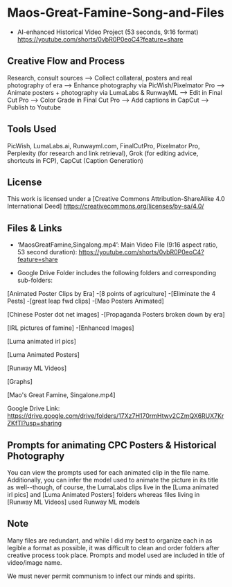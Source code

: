 # Maos-Great-Famine-Song-and-Files

- AI-enhanced Historical Video Project (53 seconds, 9:16 format)
https://youtube.com/shorts/0vbR0P0eoC4?feature=share

## Creative Flow and Process
Research, consult sources —> Collect collateral, posters and real photography of era —> Enhance photography via PicWish/Pixelmator Pro —> Animate posters + photography via LumaLabs & RunwayML —> Edit in Final Cut Pro —> Color Grade in Final Cut Pro —> Add captions in CapCut —> Publish to Youtube

## Tools Used
PicWish, LumaLabs.ai, Runwayml.com, FinalCutPro, Pixelmator Pro, Perplexity (for research and link retrieval), Grok (for editing advice, shortcuts in FCP), CapCut (Caption Generation)

## License
This work is licensed under a [Creative Commons Attribution-ShareAlike 4.0 International Deed]
https://creativecommons.org/licenses/by-sa/4.0/


## Files & Links
- ‘MaosGreatFamine,Singalong.mp4’: Main Video File (9:16 aspect ratio, 53 second duration): https://youtube.com/shorts/0vbR0P0eoC4?feature=share

- Google Drive Folder includes the following folders and corresponding sub-folders:

[Animated Poster Clips by Era]
    -[8 points of agriculture]
    -[Eliminate the 4 Pests]
    -[great leap fwd clips]
    -[Mao Posters Animated]
   
[Chinese Poster dot net images]
    -[Propaganda Posters broken down by era]
    
[IRL pictures of famine]
    -[Enhanced Images]
    
[Luma animated irl pics]

[Luma Animated Posters]

[Runway ML Videos]

[Graphs]

[Mao's Great Famine, Singalone.mp4]

Google Drive Link: https://drive.google.com/drive/folders/17Xz7H170rmHtwv2CZmQX6RUX7KrZKfTl?usp=sharing


## Prompts for animating CPC Posters & Historical Photography
You can view the prompts used for each animated clip in the file name. Additionally, you can infer the model used to animate the picture in its title as well--though, of course, the LumaLabs clips live in the [Luma animated irl pics] and [Luma Animated Posters] folders whereas files living in [Runway ML Videos] used Runway ML models 

## Note
Many files are redundant, and while I did my best to organize each in as legible a format as possible, it was difficult to clean and order folders after creative process took place. Prompts and model used are included in title of video/image name.

We must never permit communism to infect our minds and spirits.
